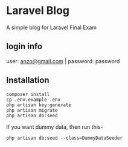 # Laravel Blog

A simple blog for Laravel Final Exam

## login info

user: anzo@gmail.com | password: password


## Installation

```
composer install
cp .env.example .env
php artisan key:generate
php artisan migrate
php artisan db:seed
```

If you want dummy data, then run this-

```
php artisan db:seed --class=DummyDataSeeder
```
##